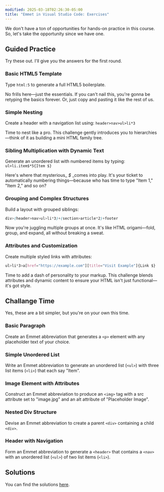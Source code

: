 ```yaml
---
modified: 2025-03-18T02:26:30-05:00
title: "Emmet in Visual Studio Code: Exercises"
---
```


We don't have a ton of opportunities for hands-on practice in this course. So, let's take the opportunity since we have one.

## Guided Practice

Try these out. I'll give you the answers for the first round.

### Basic HTML5 Template

Type `html:5` to generate a full HTML5 boilerplate.

No frills here—just the essentials. If you can't nail this, you're gonna be retyping the basics forever. Or, just copy and pasting it like the rest of us.

### Simple Nesting

Create a header with a navigation list using: `header>nav>ul>li*3`

Time to nest like a pro. This challenge gently introduces you to hierarchies—think of it as building a mini HTML family tree.

### Sibling Multiplication with Dynamic Text

Generate an unordered list with numbered items by typing: `ul>li.item$*5{Item $}`

Here's where that mysterious\_ _$_ \_comes into play. It's your ticket to automatically numbering things—because who has time to type "Item 1," "Item 2," and so on?

### Grouping and Complex Structures

Build a layout with grouped siblings:

```css
div>(header>nav>ul>li*3)+(section>article*2)+footer
```

Now you're juggling multiple groups at once. It's like HTML origami—fold, group, and expand, all without breaking a sweat.

### Attributes and Customization

Create multiple styled links with attributes:

```css
ul>li*3>a[href="https://example.com"][title="Visit Example"]{Link $}
```

Time to add a dash of personality to your markup. This challenge blends attributes and dynamic content to ensure your HTML isn't just functional—it's got style.

## Challange Time

Yes, these are a bit simpler, but you're on your own this time.

### Basic Paragraph

Create an Emmet abbreviation that generates a `<p>` element with any placeholder text of your choice.

### Simple Unordered List

Write an Emmet abbreviation to generate an unordered list (`<ul>`) with three list items (`<li>`) that each say "Item".

### Image Element with Attributes

Construct an Emmet abbreviation to produce an `<img>` tag with a src attribute set to "image.jpg" and an alt attribute of "Placeholder Image".

### Nested Div Structure

Devise an Emmet abbreviation to create a parent `<div>` containing a child `<div>`.

### Header with Navigation

Form an Emmet abbreviation to generate a `<header>` that contains a `<nav>` with an unordered list (`<ul>`) of two list items (`<li>`).

## Solutions

You can find the solutions [here](vscode-emmet-solutions).
